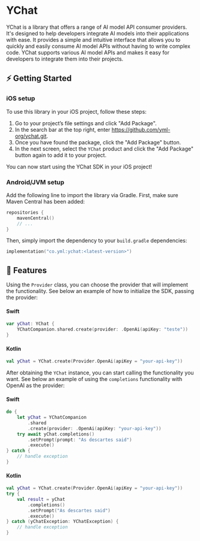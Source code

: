 #  YChat

YChat is a library that offers a range of AI model API consumer providers. It's designed to help developers integrate AI models into their applications with ease. It provides a simple and intuitive interface that allows you to quickly and easily consume AI model APIs without having to write complex code. YChat supports various AI model APIs and makes it easy for developers to integrate them into their projects.

## ⚡️ Getting Started

### iOS setup
To use this library in your iOS project, follow these steps:

1. Go to your project’s file settings and click "Add Package".
2. In the search bar at the top right, enter https://github.com/yml-org/ychat.git.
3. Once you have found the package, click the "Add Package" button.
4. In the next screen, select the `YChat` product and click the "Add Package" button again to add it to your project.

You can now start using the YChat SDK in your iOS project!

### Android/JVM setup

Add the following line to import the library via Gradle. First, make sure Maven Central has been added:


```kotlin
repositories {
    mavenCentral()
    // ...
}
```

Then, simply import the dependency to your `build.gradle` dependencies:

```kotlin
implementation("co.yml:ychat:<latest-version>")
```

## 🧬 Features

Using the `Provider` class, you can choose the provider that will implement the functionality. See below an example of how to initialize the SDK, passing the provider:

#### Swift
```swift
var yChat: YChat {
    YChatCompanion.shared.create(provider: .OpenAi(apiKey: "teste"))
}
```

#### Kotlin
```kotlin
val yChat = YChat.create(Provider.OpenAi(apiKey = "your-api-key"))
```

After obtaining the `YChat` instance, you can start calling the functionality you want. See below an example of using the `completions` functionality with OpenAI as the provider:

#### Swift
```swift
do {
    let yChat = YChatCompanion
        .shared
        .create(provider: .OpenAi(apiKey: "your-api-key"))
    try await yChat.completions()
        .setPrompt(prompt: "As descartes said")
        .execute()
} catch {
    // handle exception
}
```

#### Kotlin
```kotlin
val yChat = YChat.create(Provider.OpenAi(apiKey = "your-api-key"))
try {
    val result = yChat
        .completions()
        .setPrompt("As descartes said")
        .execute()
} catch (yChatException: YChatException) {
    // handle exception
}
```